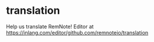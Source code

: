 # translation
Help us translate RemNote! Editor at https://inlang.com/editor/github.com/remnoteio/translation
